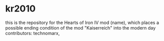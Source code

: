 # kr2010
this is the repository for the Hearts of Iron IV mod (name), which places a possible ending condition of the mod "Kaiserreich" into the modern day
contributors: technomarx, 

